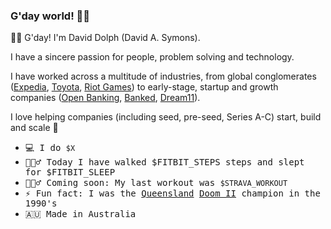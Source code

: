 ### G'day world! 👋🏼

👋🏼 G'day! I'm David Dolph (David A. Symons).

I have a sincere passion for people, problem solving and technology.

I have worked across a multitude of industries, from global conglomerates ([Expedia](https://expediagroup.com/), [Toyota](https://www.toyota.com/), [Riot Games](https://www.riotgames.com/)) to early-stage, startup and growth companies ([Open Banking](https://www.openbanking.org.uk/), [Banked](https://banked.com/), [Dream11](https://www.dream11.com/)).

I love helping companies (including seed, pre-seed, Series A-C) start, build and scale 🚀

<p>

- <samp> 💻 I do `$X` </samp><br>
- <samp> 🚶🏼‍♂️ Today I have walked $FITBIT_STEPS steps and slept for $FITBIT_SLEEP </samp><br>
- <samp> 🏋🏼‍♂️ Coming soon: My last workout was `$STRAVA_WORKOUT`
- <samp> ⚡ Fun fact: I was the [Queensland](https://en.wikipedia.org/wiki/Queensland) [Doom II](https://en.wikipedia.org/wiki/Doom_II) champion in the 1990's
- <samp> 🇦🇺 Made in Australia </samp><br> 


<!--
**o6uoq/o6uoq** is a ✨ _special_ ✨ repository because its `README.md` (this file) appears on your GitHub profile.


Here are some ideas to get you started:

- 🔭 I’m currently working on ...
- 🌱 I’m currently learning ...
- 👯 I’m looking to collaborate on ...
- 🤔 I’m looking for help with ...
- 💬 Ask me about ...
- 📫 How to reach me: ...
- 😄 Pronouns: ...
- ⚡ Fun fact: ...
-->
